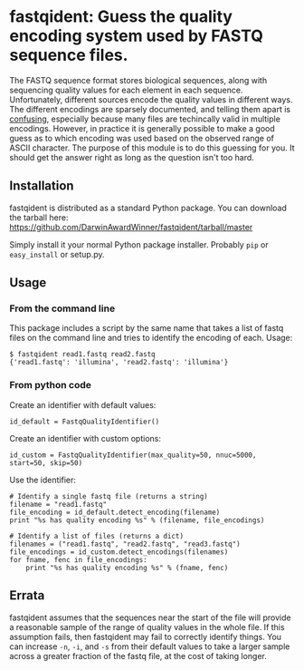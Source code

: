 # fastqident: Guess the quality encoding system used by FASTQ sequence files.

The FASTQ sequence format stores biological sequences, along with
sequencing quality values for each element in each sequence.
Unfortunately, different sources encode the quality values in
different ways. The different encodings are sparsely documented, and
telling them apart is
[confusing](http://en.wikipedia.org/wiki/FASTQ_format#Encoding),
especially because many files are techincally valid in multiple
encodings. However, in practice it is generally possible to make a
good guess as to which encoding was used based on the observed range
of ASCII character. The purpose of this module is to do this guessing
for you. It should get the answer right as long as the question isn't
too hard.

## Installation

fastqident is distributed as a standard Python package. You can download the tarball here: https://github.com/DarwinAwardWinner/fastqident/tarball/master

Simply install it your normal Python package installer. Probably `pip`
or `easy_install` or setup.py.

## Usage

### From the command line

This package includes a script by the same name that takes a list of
fastq files on the command line and tries to identify the encoding of
each. Usage:

    $ fastqident read1.fastq read2.fastq
    {'read1.fastq': 'illumina', 'read2.fastq': 'illumina'}

### From python code

Create an identifier with default values:

    id_default = FastqQualityIdentifier()

Create an identifier with custom options:

    id_custom = FastqQualityIdentifier(max_quality=50, nnuc=5000, start=50, skip=50)

Use the identifier:

    # Identify a single fastq file (returns a string)
    filename = "read1.fastq"
    file_encoding = id_default.detect_encoding(filename)
    print "%s has quality encoding %s" % (filename, file_encodings)

    # Identify a list of files (returns a dict)
    filenames = ("read1.fastq", "read2.fastq", "read3.fastq")
    file_encodings = id_custom.detect_encodings(filenames)
    for fname, fenc in file_encodings:
        print "%s has quality encoding %s" % (fname, fenc)

## Errata

fastqident assumes that the sequences near the start of the file will
provide a reasonable sample of the range of quality values in the
whole file. If this assumption fails, then fastqident may fail to
correctly identify things. You can increase `-n`, `-i`, and `-s` from
their default values to take a larger sample across a greater fraction
of the fastq file, at the cost of taking longer.
